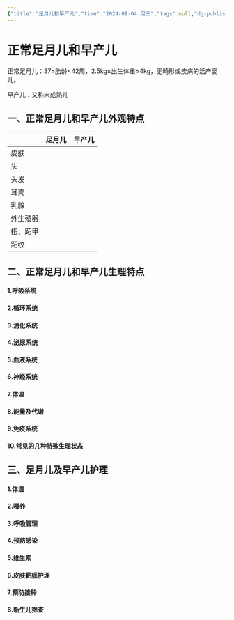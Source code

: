 ```yaml
---
{"title":"足月儿和早产儿","time":"2024-09-04 周三","tags":null,"dg-publish":true,"permalink":"/200 学习/205 儿科学/理论课/第06章 新生儿与新生儿疾病/第2节 正常足月儿和早产儿的特点与护理/足月儿和早产儿/","dgPassFrontmatter":true,"created":"2024-09-04T08:50:20.000+08:00","updated":"2024-09-04T10:52:48.000+08:00"}
---
```


# 正常足月儿和早产儿
正常足月儿：37≤胎龄<42周，2.5kg≤出生体重≤4kg，无畸形或疾病的活产婴儿。

早产儿：又称未成熟儿

## 一、正常足月儿和早产儿外观特点

|      | 足月儿 | 早产儿 |
| ---- | --- | --- |
| 皮肤   |     |     |
| 头    |     |     |
| 头发   |     |     |
| 耳壳   |     |     |
| 乳腺   |     |     |
| 外生殖器 |     |     |
| 指、跖甲 |     |     |
| 跖纹   |     |     |

## 二、正常足月儿和早产儿生理特点
#### 1.呼吸系统
#### 2.循环系统
#### 3.消化系统
#### 4.泌尿系统
#### 5.血液系统
#### 6.神经系统
#### 7.体温
#### 8.能量及代谢
#### 9.免疫系统
#### 10.常见的几种特殊生理状态
## 三、足月儿及早产儿护理
#### 1.体温
#### 2.喂养
#### 3.呼吸管理
#### 4.预防感染
#### 5.维生素
#### 6.皮肤黏膜护理
#### 7.预防接种
#### 8.新生儿筛查
